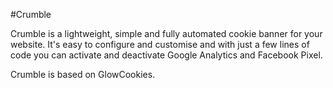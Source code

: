 #Crumble

Crumble is a lightweight, simple and fully automated cookie banner for your website. It's easy to configure and customise and with just a few lines of code you can activate and deactivate Google Analytics and Facebook Pixel.

Crumble is based on <a herf="https://github.com/manucaralmo/GlowCookies">GlowCookies</a>.
